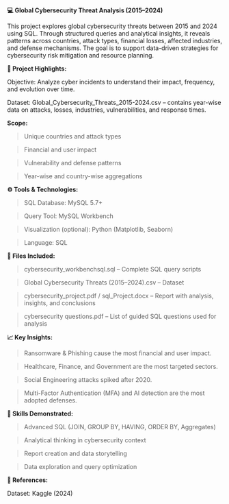 **💻 Global Cybersecurity Threat Analysis (2015–2024)**

This project explores global cybersecurity threats between 2015 and 2024 using SQL. Through structured queries and analytical insights, it reveals patterns across countries, attack types, financial losses, affected industries, and defense mechanisms. The goal is to support data-driven strategies for cybersecurity risk mitigation and resource planning.

**📌 Project Highlights:**

Objective: Analyze cyber incidents to understand their impact, frequency, and evolution over time.

Dataset: Global_Cybersecurity_Threats_2015-2024.csv – contains year-wise data on attacks, losses, industries,                           vulnerabilities, and response times.

**Scope:**

> Unique countries and attack types

> Financial and user impact

> Vulnerability and defense patterns

> Year-wise and country-wise aggregations

**⚙️ Tools & Technologies:**

> SQL Database: MySQL 5.7+

> Query Tool: MySQL Workbench

> Visualization (optional): Python (Matplotlib, Seaborn)

> Language: SQL

**📂 Files Included:**

> cybersecurity_workbenchsql.sql – Complete SQL query scripts

> Global Cybersecurity Threats (2015–2024).csv – Dataset

> cybersecurity_project.pdf / sql_Project.docx – Report with analysis, insights, and conclusions

> cybersecurity questions.pdf – List of guided SQL questions used for analysis

**📈 Key Insights:**

> Ransomware & Phishing cause the most financial and user impact.

> Healthcare, Finance, and Government are the most targeted sectors.

> Social Engineering attacks spiked after 2020.

> Multi-Factor Authentication (MFA) and AI detection are the most adopted defenses.

**🧠 Skills Demonstrated:**

> Advanced SQL (JOIN, GROUP BY, HAVING, ORDER BY, Aggregates)

> Analytical thinking in cybersecurity context

> Report creation and data storytelling

> Data exploration and query optimization

**📎 References:**

Dataset: Kaggle (2024)
